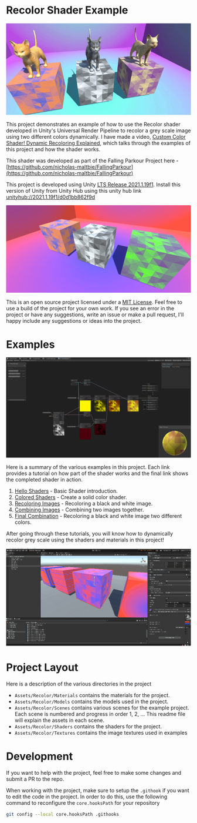 # Recolor Shader Example

[![Example of recolored cats with a rotating gif](Examples/imgs/Showcase-Cats.gif)](https://youtu.be/mV787RU6HWI)

This project demonstrates an example of how to use the Recolor shader developed in Unity's Universal Render Pipeline to
recolor a grey scale image using two different colors dynamically. I have made a video, [Custom Color Shader! Dynamic
Recoloring Explained](https://youtu.be/mV787RU6HWI), which talks through the examples of this project and how the shader works.

This shader was developed as part of the Falling Parkour Project here -
[https://github.com/nicholas-maltbie/FallingParkour](https://github.com/nicholas-maltbie/FallingParkour)

This project is developed using Unity  [LTS Release 2021.1.19f1](https://unity3d.com/unity/whats-new/2021.1.19).
Install this version of Unity from Unity Hub using this unity hub link
[unityhub://2021.1.19f1/d0d1bb862f9d](unityhub://2021.1.19f1/5f5eb8bbdc25)

![Example recoloring of a grey scale pattern into different color combinations](Examples/imgs/Showcase.png)

This is an open source project licensed under a [MIT License](LICENSE.txt). Feel free to use a build of the project for
your own work. If you see an error in the project or have any suggestions, write an issue or make a pull request, I'll
happy include any suggestions or ideas into the project. 

# Examples

![Rendering of the stages within one of the shader graphs for recoloring a grey scale texture to be multiple colors](Examples/imgs/5-GreyscaleRecolorShader.png)

Here is a summary of the various examples in this project. Each link provides a tutorial on how part of the shader works
and the final link shows the completed shader in action.

1. [Hello Shaders](Examples/1.HelloShaders.md) - Basic Shader introduction.
2. [Colored Shaders](Examples/2.ColoredShaders.md) - Create a solid color shader. 
3. [Recoloring Images](Examples/3.RecoloringImages.md) - Recoloring a black and white image.
4. [Combining Images](Examples/4.CombiningImages.md) - Combining two images together.
5. [Final Combination](Examples/5.FinalCombination.md) - Recoloring a black and white image two different colors.

After going through these tutorials, you will know how to dynamically recolor grey scale using the shaders and materials in this project!

![Varying the colors on a box with a triangle pattern](Examples/imgs/5-RecolorCubes.gif)

# Project Layout

Here is a description of the various directories in the project
* `Assets/Recolor/Materials` contains the materials for the project.
* `Assets/Recolor/Models` contains the models used in the project.
* `Assets/Recolor/Scenes` contains various scenes for the example project. Each scene is numbered and progress in order
  1, 2, ... This readme file will explain the assets in each scene. 
* `Assets/Recolor/Shaders` contains the shaders for the project.
* `Assets/Recolor/Textures` contains the image textures used in examples

# Development

If you want to help with the project, feel free to make some changes and submit a PR to the repo.

When working with the project, make sure to setup the `.githook` if you want to edit the code in the project. In order
to do this, use the following command to reconfigure the `core.hooksPath` for your repository

```bash
git config --local core.hooksPath .githooks
```
